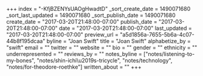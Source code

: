 +++
index = "-KfjBZENYsUAOgHwadtD"
_sort_create_date = 1490071680
_sort_last_updated = 1490071680
_sort_publish_date = 1490071680
create_date = "2017-03-20T21:48:00-07:00"
publish_date = "2017-03-20T21:48:00-07:00"
date = "2017-03-20T21:48:00-07:00"
last_updated = "2017-03-20T21:48:00-07:00"
preview_url = "a5d1856a-7655-5b6a-4c07-44b8f195dcaa"
byline = "Joan Swift"
title = "Joan Swift"
alphabetize_by = "swift"
email = ""
twitter = ""
website = ""
bio = ""
gender = ""
ethnicity = ""
underrepresented = ""
reviews_by = ""
notes_byline = ["notes/listening-to-my-bones", "notes/shin-ichi\u2019s-tricycle", "notes/technology", "notes/for-theodore-roethke"]
written_about = ""
+++

